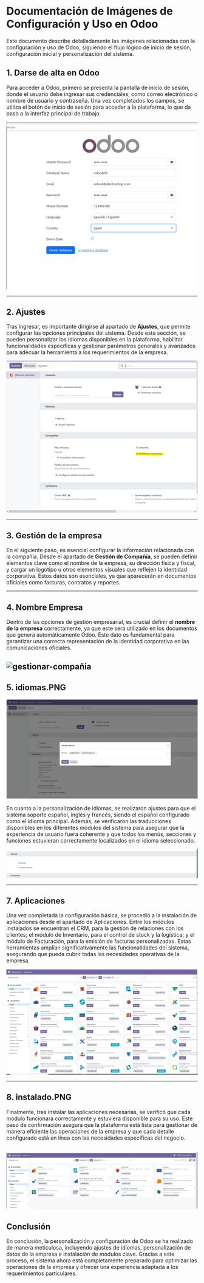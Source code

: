 # Documentación de Imágenes de Configuración y Uso en Odoo

Este documento describe detalladamente las imágenes relacionadas con la configuración y uso de Odoo, siguiendo el flujo lógico de inicio de sesión, configuración inicial y personalización del sistema.

## 1. **Darse de alta en Odoo**

Para acceder a Odoo, primero se presenta la pantalla de inicio de sesión, donde el usuario debe ingresar sus credenciales, como correo electrónico o nombre de usuario y contraseña. Una vez completados los campos, se utiliza el botón de inicio de sesión para acceder a la plataforma, lo que da paso a la interfaz principal de trabajo.

![login-odoo](img/login-odoo.png)


---

## 2. Ajustes 


Tras ingresar, es importante dirigirse al apartado de **Ajustes**, que permite configurar las opciones principales del sistema. Desde esta sección, se pueden personalizar los idiomas disponibles en la plataforma, habilitar funcionalidades específicas y gestionar parámetros generales y avanzados para adecuar la herramienta a los requerimientos de la empresa.

![ajustes](img/ajustes.png)

---

## 3. Gestión de la empresa


En el siguiente paso, es esencial configurar la información relacionada con la compañía. Desde el apartado de **Gestión de Compañía**, se pueden definir elementos clave como el nombre de la empresa, su dirección física y fiscal, y cargar un logotipo u otros elementos visuales que reflejen la identidad corporativa. Estos datos son esenciales, ya que aparecerán en documentos oficiales como facturas, contratos y reportes.


---

## 4. Nombre Empresa 

Dentro de las opciones de gestión empresarial, es crucial definir el **nombre de la empresa** correctamente, ya que este será utilizado en los documentos que genera automáticamente Odoo. Este dato es fundamental para garantizar una correcta representación de la identidad corporativa en las comunicaciones oficiales.  

![gestionar-compañia](img/gestionar-compañia.png)
---

## 5. **idiomas.PNG**
![idiomas](img/idiomas.png)

En cuanto a la personalización de idiomas, se realizaron ajustes para que el sistema soporte español, inglés y francés, siendo el español configurado como el idioma principal. Además, se verificaron las traducciones disponibles en los diferentes módulos del sistema para asegurar que la experiencia de usuario fuera coherente y que todos los menús, secciones y funciones estuvieran correctamente localizados en el idioma seleccionado. 

![resultado-idiomas](img/resultado-idiomas.png) 

---

## 7. Aplicaciones


Una vez completada la configuración básica, se procedió a la instalación de aplicaciones desde el apartado de Aplicaciones. Entre los módulos instalados se encuentran el CRM, para la gestión de relaciones con los clientes; el módulo de Inventario, para el control de stock y la logística; y el módulo de Facturación, para la emisión de facturas personalizadas. Estas herramientas amplían significativamente las funcionalidades del sistema, asegurando que pueda cubrir todas las necesidades operativas de la empresa.

![aplicaciones](img/aplicaciones.png)

---

## 8. **instalado.PNG**


Finalmente, tras instalar las aplicaciones necesarias, se verificó que cada módulo funcionara correctamente y estuviera disponible para su uso. Este paso de confirmación asegura que la plataforma está lista para gestionar de manera eficiente las operaciones de la empresa y que cada detalle configurado está en línea con las necesidades específicas del negocio.

![instalado](img/intalado.png)
---

## Conclusión 

En conclusión, la personalización y configuración de Odoo se ha realizado de manera meticulosa, incluyendo ajustes de idiomas, personalización de datos de la empresa e instalación de módulos clave. Gracias a este proceso, el sistema ahora está completamente preparado para optimizar las operaciones de la empresa y ofrecer una experiencia adaptada a los requerimientos particulares.
